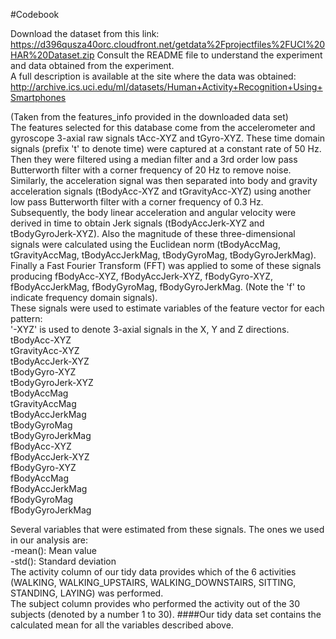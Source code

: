 #Codebook

Download the dataset from this link: 
https://d396qusza40orc.cloudfront.net/getdata%2Fprojectfiles%2FUCI%20HAR%20Dataset.zip
Consult the README file to understand the experiment and data obtained from the experiment.
<br>
A full description is available at the site where the data was obtained: 
http://archive.ics.uci.edu/ml/datasets/Human+Activity+Recognition+Using+Smartphones

(Taken from the features_info provided in the downloaded data set)
<br>
    The features selected for this database come from the accelerometer and gyroscope 3-axial raw signals tAcc-XYZ and tGyro-XYZ. These time domain signals (prefix 't' to denote time) were captured at a constant rate of 50 Hz. Then they were filtered using a median filter and a 3rd order low pass Butterworth filter with a corner frequency of 20 Hz to remove noise. Similarly, the acceleration signal was then separated into body and gravity acceleration signals (tBodyAcc-XYZ and tGravityAcc-XYZ) using another low pass Butterworth filter with a corner frequency of 0.3 Hz. 
<br>
  Subsequently, the body linear acceleration and angular velocity were derived in time to obtain Jerk signals (tBodyAccJerk-XYZ and tBodyGyroJerk-XYZ). Also the magnitude of these three-dimensional signals were calculated using the Euclidean norm (tBodyAccMag, tGravityAccMag, tBodyAccJerkMag, tBodyGyroMag, tBodyGyroJerkMag). 
<br>
  Finally a Fast Fourier Transform (FFT) was applied to some of these signals producing fBodyAcc-XYZ, fBodyAccJerk-XYZ, fBodyGyro-XYZ, fBodyAccJerkMag, fBodyGyroMag, fBodyGyroJerkMag. (Note the 'f' to indicate frequency domain signals). 
<br>
  These signals were used to estimate variables of the feature vector for each pattern:  
'-XYZ' is used to denote 3-axial signals in the X, Y and Z directions.
<br>
tBodyAcc-XYZ<br>
tGravityAcc-XYZ<br>
tBodyAccJerk-XYZ<br>
tBodyGyro-XYZ<br>
tBodyGyroJerk-XYZ<br>
tBodyAccMag<br>
tGravityAccMag<br>
tBodyAccJerkMag<br>
tBodyGyroMag<br>
tBodyGyroJerkMag<br>
fBodyAcc-XYZ<br>
fBodyAccJerk-XYZ<br>
fBodyGyro-XYZ<br>
fBodyAccMag<br>
fBodyAccJerkMag<br>
fBodyGyroMag<br>
fBodyGyroJerkMag

Several  variables that were estimated from these signals.  The ones we used in our analysis are: <br>
-mean(): Mean value<br>
-std(): Standard deviation<br>
The activity column of our tidy data provides which of the 6 activities (WALKING, WALKING_UPSTAIRS, WALKING_DOWNSTAIRS, SITTING, STANDING, LAYING) was performed.<br>
The subject column provides who performed the activity out of the 30 subjects (denoted by a number 1 to 30).
####Our tidy data set contains the calculated mean for all the variables described above.
